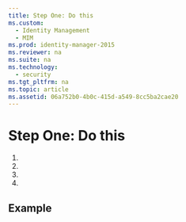 ```yaml
---
title: Step One: Do this
ms.custom: 
  - Identity Management
  - MIM
ms.prod: identity-manager-2015
ms.reviewer: na
ms.suite: na
ms.technology: 
  - security
ms.tgt_pltfrm: na
ms.topic: article
ms.assetid: 06a752b0-4b0c-415d-a549-8cc5ba2cae20
---
```

# Step One: Do this


1.

2.

1.

2.

## Example

```

```
